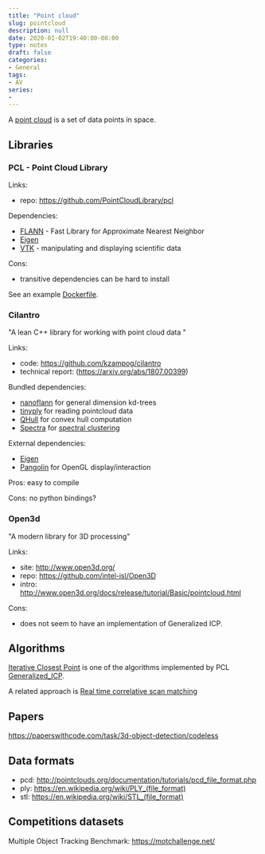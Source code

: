 ```yaml
---
title: "Point cloud"
slug: pointcloud
description: null
date: 2020-01-02T19:40:00-08:00
type: notes
draft: false
categories:
- General
tags:
- AV
series:
-
---
```


A [point cloud](https://en.wikipedia.org/wiki/Point_cloud) is a set of data points in space.

<!--more-->

## Libraries 

### PCL - Point Cloud Library

Links:
* repo: https://github.com/PointCloudLibrary/pcl

Dependencies:

* [FLANN](https://github.com/mariusmuja/flann) - Fast Library for Approximate Nearest Neighbor
* [Eigen](http://eigen.tuxfamily.org/index.php?title=Main_Page)
* [VTK](https://vtk.org/) - manipulating and displaying scientific data

Cons:
* transitive dependencies can be hard to install

See an example [Dockerfile](https://gist.github.com/winding-lines/2d61189226df8193eeec4669b57d764d).

### Cilantro

"A lean C++ library for working with point cloud data "

Links:

* code: https://github.com/kzampog/cilantro
* technical report: (https://arxiv.org/abs/1807.00399)

Bundled dependencies:

* [nanoflann](https://github.com/jlblancoc/nanoflann) for general dimension kd-trees
* [tinyply](https://github.com/ddiakopoulos/tinyply) for reading pointcloud data
* [QHull](http://www.qhull.org/) for convex hull computation
* [Spectra](https://github.com/yixuan/spectra) for [spectral clustering](https://en.wikipedia.org/wiki/Spectral_clustering)

External dependencies:

* [Eigen](http://eigen.tuxfamily.org/index.php?title=Main_Page)
* [Pangolin](https://github.com/stevenlovegrove/Pangolin) for OpenGL display/interaction

Pros: easy to compile

Cons: no python bindings?

### Open3d

"A modern library for 3D processing"

Links:

* site: http://www.open3d.org/
* repo: https://github.com/intel-isl/Open3D
* intro: http://www.open3d.org/docs/release/tutorial/Basic/pointcloud.html

Cons:
* does not seem to have an implementation of Generalized ICP.

## Algorithms

[Iterative Closest
Point](https://en.wikipedia.org/wiki/Iterative_closest_point) is one of the
algorithms implemented by PCL
[Generalized_ICP](http://www.robots.ox.ac.uk/~avsegal/resources/papers/Generalized_ICP.pdf).
 

A related approach is [Real time correlative scan matching](https://april.eecs.umich.edu/media/pdfs/olson2009icra.pdf)

## Papers

https://paperswithcode.com/task/3d-object-detection/codeless

## Data formats

* pcd: http://pointclouds.org/documentation/tutorials/pcd_file_format.php
* ply: https://en.wikipedia.org/wiki/PLY_(file_format)
* stl: https://en.wikipedia.org/wiki/STL_(file_format)


## Competitions datasets

Multiple Object Tracking Benchmark: https://motchallenge.net/